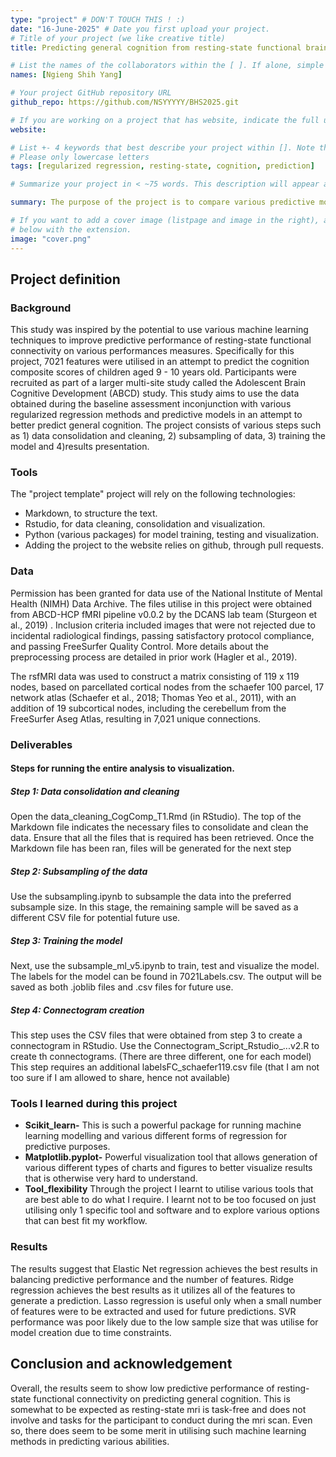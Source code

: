 ```yaml
---
type: "project" # DON'T TOUCH THIS ! :)
date: "16-June-2025" # Date you first upload your project.
# Title of your project (we like creative title)
title: Predicting general cognition from resting-state functional brain connectivity

# List the names of the collaborators within the [ ]. If alone, simple put your name within []
names: [Ngieng Shih Yang]

# Your project GitHub repository URL
github_repo: https://github.com/NSYYYYY/BHS2025.git

# If you are working on a project that has website, indicate the full url including "https://" below or leave it empty.
website:

# List +- 4 keywords that best describe your project within []. Note that the project summary also involves a number of key words. Those are listed on top of the [github repository](https://github.com/PSY6983-2021/project_template), click `manage topics`.
# Please only lowercase letters
tags: [regularized regression, resting-state, cognition, prediction]

# Summarize your project in < ~75 words. This description will appear at the top of your page and on the list page with other projects..

summary: The purpose of the project is to compare various predictive models to compare the effectiveness of each predictive model and to identify important features that best contribute towards predicting general cognition. Additionally, the ideal number of features were also explored for each model.

# If you want to add a cover image (listpage and image in the right), add it to your directory and indicate the name
# below with the extension.
image: "cover.png"
---
```

<!-- This is an html comment and this won't appear in the rendered page. You are now editing the "content" area, the core of your description. Everything that you can do in markdown is allowed below. We added a couple of comments to guide your through documenting your progress. -->

## Project definition

### Background

This study was inspired by the potential to use various machine learning techniques to improve predictive performance of resting-state functional connectivity on various performances measures. Specifically for this project, 7021 features were utilised in an attempt to predict the cognition composite scores of children aged 9 - 10 years old. Participants were recruited as part of a larger multi-site study called the Adolescent Brain Cognitive Development (ABCD) study. This study aims to use the data obtained during the baseline assessment inconjunction with various regularized regression methods and predictive models in an attempt to better predict general cognition. The project consists of various steps such as 1) data consolidation and cleaning, 2) subsampling of data, 3) training the model and 4)results presentation.

### Tools

The "project template" project will rely on the following technologies:
 * Markdown, to structure the text.
 * Rstudio, for data cleaning, consolidation and visualization.
 * Python (various packages) for model training, testing and visualization.
 * Adding the project to the website relies on github, through pull requests.

### Data
Permission has been granted for data use of the National Institute of Mental Health (NIMH) Data Archive.
The files utilise in this project were obtained from ABCD-HCP fMRI pipeline v0.0.2 by the DCANS lab team (Sturgeon et al., 2019) . Inclusion criteria included images that were not rejected due to incidental radiological findings, passing satisfactory protocol compliance, and passing FreeSurfer Quality Control. More details about the preprocessing process are detailed in prior work (Hagler et al., 2019).

The rsfMRI data was used to construct a matrix consisting of 119 x 119 nodes, based on parcellated cortical nodes from the schaefer 100 parcel, 17 network atlas (Schaefer et al., 2018; Thomas Yeo et al., 2011), with an addition of 19 subcortical nodes, including the cerebellum from the FreeSurfer Aseg Atlas, resulting in 7,021 unique connections.

### Deliverables

#### Steps for running the entire analysis to visualization.

##### Step 1: Data consolidation and cleaning
Open the data_cleaning_CogComp_T1.Rmd (in RStudio). The top of the Markdown file indicates the necessary files to consolidate and clean the data. 
Ensure that all the files that is required has been retrieved.
Once the Markdown file has been ran, files will be generated for the next step

##### Step 2: Subsampling of the data
Use the subsampling.ipynb to subsample the data into the preferred subsample size.
In this stage, the remaining sample will be saved as a different CSV file for potential future use.

##### Step 3: Training the model
Next, use the subsample_ml_v5.ipynb to train, test and visualize the model.
The labels for the model can be found in 7021Labels.csv.
The output will be saved as both .joblib files and .csv files for future use.

##### Step 4: Connectogram creation
This step uses the CSV files that were obtained from step 3 to create a connectogram in RStudio.
Use the Connectogram_Script_Rstudio_...v2.R to create th connectograms. (There are three different, one for each model)
This step requires an additional labelsFC_schaefer119.csv file (that I am not too sure if I am allowed to share, hence not available)


### Tools I learned during this project

 * **Scikit_learn-** This is such a powerful package for running machine learning modelling and various different forms of regression for predictive purposes.
 * **Matplotlib.pyplot-** Powerful visualization tool that allows generation of various different types of charts and figures to better visualize results that is otherwise very hard to understand.
 * **Tool_flexibility** Through the project I learnt to utilise various tools that are best able to do what I require. I learnt not to be too focused on just utilising only 1 specific tool and software and to explore various options that can best fit my workflow.

### Results
The results suggest that Elastic Net regression achieves the best results in balancing predictive performance and the number of features. Ridge regression achieves the best results as it utilizes all of the features to generate a prediction. Lasso regression is useful only when a small number of features were to be extracted and used for future predictions. SVR performance was poor likely due to the low sample size that was utilise for model creation due to time constraints.

## Conclusion and acknowledgement

Overall, the results seem to show low predictive performance of resting-state functional connectivity on predicting general cognition. This is somewhat to be expected as resting-state mri is task-free and does not involve and tasks for the participant to conduct during the mri scan. Even so, there does seem to be some merit in utilising such machine learning methods in predicting various abilities.
